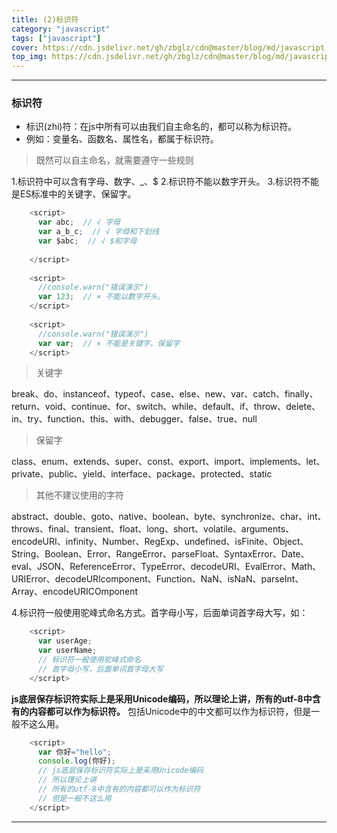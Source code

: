 ```yaml
---
title: (2)标识符
category: "javascript"
tags: ["javascript"]
cover: https://cdn.jsdelivr.net/gh/zbglz/cdn@master/blog/md/javascript.svg
top_img: https://cdn.jsdelivr.net/gh/zbglz/cdn@master/blog/md/javascript.svg
---
```


***

### 标识符

* 标识(zhi)符：在js中所有可以由我们自主命名的，都可以称为标识符。
* 例如：变量名、函数名、属性名，都属于标识符。


> 既然可以自主命名，就需要遵守一些规则


1.标识符中可以含有字母、数字、_、$
2.标识符不能以数字开头。
3.标识符不能是ES标准中的关键字、保留字。


```js js
    <script>
      var abc;  // √ 字母
      var a_b_c;  // √ 字母和下划线
      var $abc;  // √ $和字母
      
    </script>
    
    <script>
      //console.warn("错误演示")
      var 123;  // × 不能以数字开头。
    </script>
    
    <script>
      //console.warn("错误演示")
      var var;  // × 不能是关键字、保留字
    </script>
```


> 关键字

break、do、instanceof、typeof、case、else、new、var、catch、finally、return、void、continue、for、switch、while、default、if、throw、delete、in、try、function、this、with、debugger、false、true、null

> 保留字

class、enum、extends、super、const、export、import、implements、let、private、public、yield、interface、package、protected、static

> 其他不建议使用的字符

abstract、double、goto、native、boolean、byte、synchronize、char、int、throws、final、transient、float、long、short、volatile、arguments、encodeURI、infinity、Number、RegExp、undefined、isFinite、Object、String、Boolean、Error、RangeError、parseFloat、SyntaxError、Date、eval、JSON、ReferenceError、TypeError、decodeURI、EvalError、Math、URIError、decodeURIcomponent、Function、NaN、isNaN、parseInt、Array、encodeURICOmponent

4.标识符一般使用驼峰式命名方式。首字母小写，后面单词首字母大写，如：


```js js
    <script>
      var userAge;
      var userName;
      // 标识符一般使用驼峰式命名
      // 首字母小写，后面单词首字母大写
    </script>
```


**js底层保存标识符实际上是采用Unicode编码，所以理论上讲，所有的utf-8中含有的内容都可以作为标识符。**
包括Unicode中的中文都可以作为标识符，但是一般不这么用。


```js js
    <script>
      var 你好="hello";
      console.log(你好);
      // js底层保存标识符实际上是采用Unicode编码
      // 所以理论上讲
      // 所有的utf-8中含有的内容都可以作为标识符
      // 但是一般不这么用
    </script>
```


***
